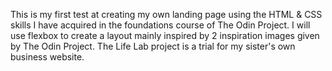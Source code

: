 This is my first test at creating my own landing page using the HTML & CSS skills I have acquired in the foundations course of The Odin Project.
I will use flexbox to create a layout mainly inspired by 2 inspiration images given by The Odin Project.
The Life Lab project is a trial for my sister's own business website. 
